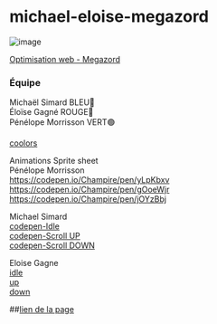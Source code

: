 # michael-eloise-megazord

![image](https://user-images.githubusercontent.com/78884924/151389026-3d871b0e-6c7f-4eca-bce0-bc82472b9860.png)

[Optimisation web - Megazord](https://smnarnold.com/projets/megazord)

### Équipe

Michaël Simard BLEU🔵 </br>
Éloïse Gagné ROUGE🔴 </br>
Pénélope Morrisson VERT🟢

[coolors](https://coolors.co/0c1618-004643-faf4d3-d1ac00-f6be9a)

Animations Sprite sheet</br>
Pénélope Morrisson</br>
https://codepen.io/Champire/pen/yLpKbxv</br>
https://codepen.io/Champire/pen/gOoeWjr</br>
https://codepen.io/Champire/pen/jOYzBbj</br>

Michael Simard</br>
[codepen-Idle](https://codepen.io/micha-l-simard/pen/zYpJbjR) </br>
[codepen-Scroll UP](https://codepen.io/micha-l-simard/pen/mdpGgJJ)</br>
[codepen-Scroll DOWN](https://codepen.io/micha-l-simard/pen/oNpPONR)</br>


Eloise Gagne </br>
[idle](https://codepen.io/Paracoco/pen/OJzvmPJ)</br>
[up](https://codepen.io/Paracoco/pen/yLpKgbG)</br>
[down](https://codepen.io/Paracoco/pen/abEYWbY)</br>


##[lien de la page](https://michaelsimardvaudry.github.io/michael-eloise-penelope-megazord/)</br>
